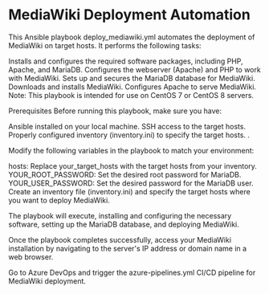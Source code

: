 # MediaWiki Deployment Automation

This Ansible playbook deploy_mediawiki.yml automates the deployment of MediaWiki on target hosts. It performs the following tasks:

Installs and configures the required software packages, including PHP, Apache, and MariaDB.
Configures the webserver (Apache) and PHP to work with MediaWiki.
Sets up and secures the MariaDB database for MediaWiki.
Downloads and installs MediaWiki.
Configures Apache to serve MediaWiki.
Note: This playbook is intended for use on CentOS 7 or CentOS 8 servers.

Prerequisites
Before running this playbook, make sure you have:

Ansible installed on your local machine.
SSH access to the target hosts.
Properly configured inventory (inventory.ini) to specify the target hosts.
.

Modify the following variables in the playbook to match your environment:

hosts: Replace your_target_hosts with the target hosts from your inventory.
YOUR_ROOT_PASSWORD: Set the desired root password for MariaDB.
YOUR_USER_PASSWORD: Set the desired password for the MariaDB user.
Create an inventory file (inventory.ini) and specify the target hosts where you want to deploy MediaWiki. 

The playbook will execute, installing and configuring the necessary software, setting up the MariaDB database, and deploying MediaWiki.

Once the playbook completes successfully, access your MediaWiki installation by navigating to the server's IP address or domain name in a web browser.

Go to Azure DevOps and trigger the azure-pipelines.yml CI/CD pipeline for MediaWiki deployment.




